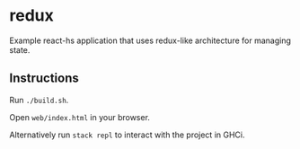 redux
=====

Example react-hs application that uses redux-like architecture for managing state.

Instructions
------------

Run `./build.sh`.

Open `web/index.html` in your browser.

Alternatively run `stack repl` to interact with the project in GHCi.
